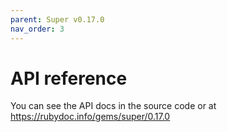 ```yaml
---
parent: Super v0.17.0
nav_order: 3
---
```

# API reference

You can see the API docs in the source code or at <https://rubydoc.info/gems/super/0.17.0>
